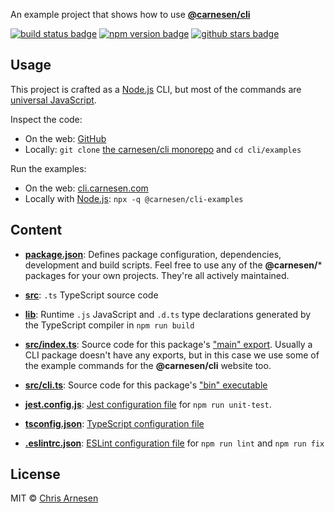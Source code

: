 An example project that shows how to use [**@carnesen/cli**](https://github.com/carnesen/cli)

[![build status badge](https://github.com/carnesen/cli/workflows/test/badge.svg)](https://github.com/carnesen/cli/actions?query=workflow%3Atest+branch%3Amaster) [![npm version badge](https://badge.fury.io/js/%40carnesen%2Fcli-examples.svg)](https://www.npmjs.com/package/@carnesen/cli-examples) [![github stars badge](https://img.shields.io/github/stars/carnesen/cli)](https://github.com/carnesen/cli)

## Usage
This project is crafted as a [Node.js](https://nodejs.org/) CLI, but most of the commands are [universal JavaScript](https://en.wikipedia.org/wiki/Universal_JavaScript/).

Inspect the code:
- On the web: [GitHub](https://github.com/carnesen/cli/tree/master/examples)
- Locally: `git clone` [the carnesen/cli monorepo](https://github.com/carnesen/cli) and `cd cli/examples`

Run the examples:
- On the web: [cli.carnesen.com](https://cli.carnesen.com/)
- Locally with [Node.js](https://nodejs.org/): `npx -q @carnesen/cli-examples`

## Content
- [**package.json**](package.json): Defines package configuration, dependencies, development and build scripts. Feel free to use any of the **@carnesen/*** packages for your own projects. They're all actively maintained.

- [**src**](src): `.ts` TypeScript source code

- [**lib**](lib): Runtime `.js` JavaScript and `.d.ts` type declarations generated by the TypeScript compiler in `npm run build`

- [**src/index.ts**](src/index.ts): Source code for this package's ["main" export](https://docs.npmjs.com/files/package.json#main). Usually a CLI package doesn't have any exports, but in this case we use some of the example commands for the **@carnesen/cli** website too.

- [**src/cli.ts**](src/cli.ts): Source code for this package's ["bin" executable](https://docs.npmjs.com/files/package.json#bin)

- [**jest.config.js**](jest.config.js): [Jest configuration file](https://jestjs.io/docs/en/configuration) for `npm run unit-test`. 

- [**tsconfig.json**](tsconfig.json): [TypeScript configuration file](https://www.typescriptlang.org/docs/handbook/tsconfig-json.html)

- [**.eslintrc.json**](.eslintrc.json): [ESLint configuration file](https://eslint.org/docs/user-guide/configuring) for `npm run lint` and `npm run fix`

## License
MIT © [Chris Arnesen](https://www.carnesen.com)
